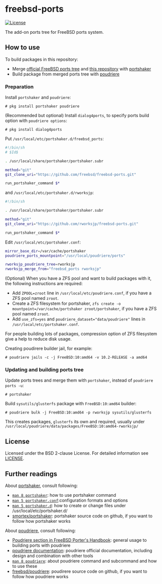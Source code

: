 # freebsd-ports
[![License](https://img.shields.io/github/license/rworksjp/freebsd-ports.svg)](https://tldrlegal.com/license/bsd-2-clause-license-(freebsd))

The add-on ports tree for FreeBSD ports system.

## How to use

To build packages in this repository:

- Merge [official FreeBSD ports tree](https://github.com/freebsd/freebsd-ports.git) and [this repository](https://github.com/rworksjp/freebsd-ports.git) with [portshaker](https://github.com/smortex/portshaker)
- Build package from merged ports tree with [poudriere](https://github.com/freebsd/poudriere)

### Preparation

Install `portshaker` and `poudriere`:

```console
# pkg install portshaker poudriere
```

(Recommended but optional) Install `dialog4ports`, to specify ports build option with `poudriere options`:

```console
# pkg install dialog4ports
```

Put `/usr/local/etc/portshaker.d/freebsd_ports`:

```sh
#!/bin/sh
# $Id$

. /usr/local/share/portshaker/portshaker.subr

method="git"
git_clone_uri="https://github.com/freebsd/freebsd-ports.git"

run_portshaker_command $*
```

and `/usr/local/etc/portshaker.d/rworksjp`:

```sh
#!/bin/sh

. /usr/local/share/portshaker/portshaker.subr

method="git"
git_clone_uri="https://github.com/rworksjp/freebsd-ports.git"

run_portshaker_command $*
```

Edit `/usr/local/etc/portshaker.conf`:

```sh
mirror_base_dir=/var/cache/portshaker
poudriere_ports_mountpoint="/usr/local/poudriere/ports"

rworksjp_poudriere_tree=rworksjp
rworksjp_merge_from="freebsd_ports rworksjp"
```

(Optional) When you have a ZFS pool and want to build packages with it, the following instructions are required:

- Add `ZPOOL=zroot` line in `/usr/local/etc/poudriere.conf`, if you have a ZFS pool named `zroot`.
- Create a ZFS filesystem for portshaker, `zfs create -o mountpoint=/var/cache/portshaker zroot/portshaker`, if you have a ZFS pool named `zroot`.
- Add `use_zfs=yes` and `poudriere_dataset="data/poudriere"` lines in `/usr/local/etc/portshaker.conf`.

For people building lots of packages, compression option of ZFS filesystem give a help to reduce disk usage.

Creating poudirere builder jail, for example:

```console
# poudriere jails -c -j FreeBSD:10:amd64 -v 10.2-RELEASE -a amd64
```

### Updating and building ports tree

Update ports trees and merge them with `portshaker`, instead of `poudriere ports -u`:

```console
# portshaker
```

Build `sysutils/glusterfs` package with `FreeBSD:10:amd64` builder:

```console
# poudriere bulk -j FreeBSD:10:amd64 -p rworksjp sysutils/glusterfs
```

This creates packages, `glusterfs` its own and required, usually under `/usr/local/poudriere/data/packages/FreeBSD:10:amd64-rworksjp/`

## License

Licensed under the BSD 2-clause License. For detailed information see [LICENSE](./LICENSE).

## Further readings

About [portshaker](https://github.com/smortex/portshaker), consult following:

- [`man 8 portshaker`](https://www.freebsd.org/cgi/man.cgi?query=portshaker&apropos=0&sektion=8&manpath=FreeBSD+10.2-RELEASE+and+Ports&arch=default&format=html): how to use portshaker command
- [`man 5 portshaker.conf`](https://www.freebsd.org/cgi/man.cgi?query=portshaker.conf&sektion=5&apropos=0&manpath=FreeBSD+10.2-RELEASE+and+Ports):configuration formats and options
- [`man 5 portshaker.d`](https://www.freebsd.org/cgi/man.cgi?query=portshaker.d&sektion=5&apropos=0&manpath=FreeBSD+10.2-RELEASE+and+Ports): how to create or change files under /usr/local/etc/portshaker.d/
- [smortex/portshaker](https://github.com/smortex/portshaker): portshaker source code on github, if you want to follow how portshaker works

About [poudriere](https://github.com/freebsd/poudriere), consult following:

- [Poudriere section in FreeBSD Porter's Handbook](https://www.freebsd.org/doc/en/books/porters-handbook/testing-poudriere.html): general usage to building ports with poudriere
- [poudriere documentation](https://github.com/freebsd/poudriere/wiki): poudriere official documentation, including design and combination with other tools
- [`man 8 poudriere`](https://www.freebsd.org/cgi/man.cgi?query=poudriere&apropos=0&sektion=8&manpath=FreeBSD+10.2-RELEASE+and+Ports&arch=default&format=html): about poudriere command and subcommand and how to use these
- [freebsd/poudriere](https://github.com/freebsd/poudriere/): poudirere source code on github, if you want to follow how poudriere works
